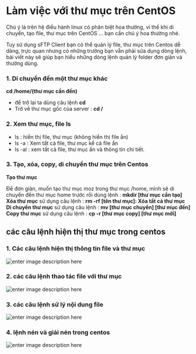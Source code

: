 ﻿# Làm việc với thư mục trên CentOS


 Chú ý là trên hệ điều hành linux có phân biệt hoa thường, vì thế khi di chuyển, tạo file, thư mục trên CentOS … bạn cần chú ý hoa thường nhé.

Tuy sử dụng sFTP Client bạn có thể quản lý file, thư mục trên Centos dễ dàng, trực quan nhưng có những trường bạn vẫn phải sửa dụng dòng lệnh, bài viết này sẽ giúp bạn hiểu những dòng lệnh quản lý folder đơn giản và thường dùng. 
### 1. Di chuyển đến một thư mục khác
**cd /home/(thư mục cần đến)**
- để trở lại ta dùng câu lệnh **cd**
- Trở về thư mục gốc của server : **cd /**
### 2. Xem thư mục, file ls
 -   ls : hiển thị file, thư mục (không hiển thị file ẩn)
-   ls -a : Xem tất cả file, thư mục kể cả file ẩn
-   ls -al : xem tất cả file, thư mục ẩn và thông tin chi tiết.
### 3. Tạo, xóa, copy, di chuyển thư mục trên Centos

**Tạo thư mục**

Để đơn giản, muốn tạo thư mục moz trong thư mục /home, mình sẽ di chuyển đến thư mục home trước rồi dùng lệnh : **mkdir [thư mục cần tạo]**
**Xóa thư mục**
sử dụng câu lệnh : **rm  -rf  [tên  thư  mục]:  Xóa  tất  cả  thư  mục**
**Di chuyển thư mục**
sử dụng câu lệnh : **mv  [thư  mục  chuyển]  [thư  mục  đến]**
**Copy thư mục**
sử dụng câu lệnh :  **cp  -r  [thư  mục  copy]  [thư  mục  mới]**
## các câu lệnh hiện thị thư mục trong centos
### 1. Các câu lệnh hiện thị thông tin file và thư mục


![enter image description here](https://lh3.googleusercontent.com/B6f9u3L8khMgBpk-oCwl5LN2-GZn-zR06AS3mjp4qRQAzYQAgI57JPxqHr0wyAK35GLIDABjXZmI)


### 2. các câu lệnh thao tác file với thư mục 
![enter image description here](https://lh3.googleusercontent.com/58e_wJ4siNIsP1W96fo2EbDNCbMZtWZ9NBqkmNlsNW5M5p0Pfby0ySz67MrSaS1pefyaMBwP711G)
### 3. các câu lệnh sử lý nội dung file 
![enter image description here](https://lh3.googleusercontent.com/g_pdaK8AV-kRMFJZAA7Is2PvIQpJARcOPOJYZ2d70uy3ExSP4C88I88HnNgQguuiVEtSOPimhXKH)
### 4. lệnh nén và giải nén trong centos
![enter image description here](https://lh3.googleusercontent.com/uRA_CiVTlxH7uAQrjdXaTAnThIl2TbctJePcykOJs44oQklDZVy54sYOUSz-1xLPTOK1oBjyIwqc)
